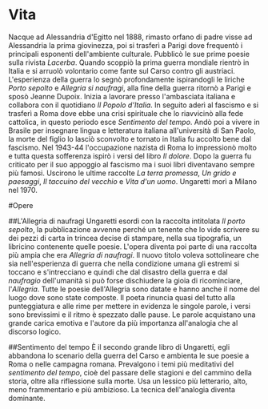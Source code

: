 # Vita

Nacque ad Alessandria d'Egitto nel 1888, rimasto orfano di padre visse ad Alessandria la prima giovinezza, poi si trasferì a Parigi dove frequentò i principali esponenti dell'ambiente culturale. Pubblicò le sue prime poesie sulla rivista *Lacerba*. Quando scoppiò la prima guerra mondiale rientrò in Italia e si arruolò volontario come fante sul Carso contro gli austriaci.  L'esperienza della guerra lo segnò profondamente ispirandogli le liriche *Porto sepolto* e *Allegria si naufragi*, alla fine della guerra ritornò a Parigi e sposò Jeanne Dupoix. Inizia a lavorare presso l'ambasciata italiana e collabora con il quotidiano *Il Popolo d'Italia*. In seguito  aderì al fascismo e si trasferì a Roma dove ebbe una crisi spirituale che lo riavvicinò alla fede cattolica, in questo periodo esce *Sentimento del tempo*. Andò poi a vivere in Brasile per insegnare lingua e letteratura italiana all'università di San Paolo, la morte del figlio lo lasciò sconvolto e tornato in Italia fu accolto bene dal fascismo. Nel 1943-44 l'occupazione nazista di Roma lo impressionò molto e tutta questa sofferenza ispirò i versi del libro *Il dolore*. Dopo la guerra fu criticato per il suo appoggio al fascismo ma i suoi libri diventavano sempre più famosi. Uscirono le ultime raccolte *La terra promessa*, *Un grido e paesaggi*, *Il taccuino del vecchio* e *Vita d'un uomo*. Ungaretti morì a Milano nel 1970.

#Opere

##L'Allegria di naufragi
Ungaretti esordì con la raccolta intitolata *Il porto sepolto*, la pubblicazione avvenne perché un tenente che lo vide scrivere su dei pezzi di carta in trincea decise di stampare, nella sua tipografia, un libricino contenente quelle poesie. L'opera diventa poi parte  di una raccolta più ampia che era *Allegria di naufragi*. Il nuovo titolo voleva sottolineare che sia nell'esperienza di guerra che nella condizione umana gli estremi si  toccano e s'intrecciano e quindi che dal disastro della guerra e dal *naufragio* dell'umanità si può forse dischiudere la gioia di ricominciare, l'*Allegria*. Tutte le poesie dell'Allegria sono datate  e hanno anche il nome del luogo  dove sono state composte. Il poeta rinuncia quasi del tutto alla punteggiatura e alle rime per mettere in evidenza le singole parole, i versi sono brevissimi e il ritmo è spezzato dalle pause. Le parole acquistano una grande carica emotiva e l'autore da più importanza all'analogia che al discorso logico.

##Sentimento del tempo
È il secondo grande libro di Ungaretti, egli abbandona lo scenario della guerra del Carso e ambienta le sue poesie a Roma o nelle campagna romana. Prevalgono i temi più meditativi del *sentimento del tempo*, cioè del passare delle stagioni e del cammino della storia, oltre alla riflessione sulla morte. Usa un lessico più letterario, alto, meno frammentario e più ambizioso. La tecnica dell'analogia diventa dominante.




